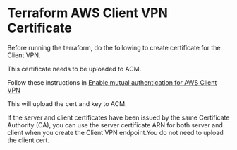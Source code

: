# Terraform AWS Client VPN Certificate

Before running the terraform, do the following to create certificate for the Client VPN. 

This certificate needs to be uploaded to ACM.

Follow these instructions in [Enable mutual authentication for AWS Client VPN](https://docs.aws.amazon.com/vpn/latest/clientvpn-admin/client-auth-mutual-enable.html)

This will upload the cert and key to ACM. 

If the server and client certificates have been issued by the same Certificate Authority (CA), you can use the server certificate ARN for both server and client when you create the Client VPN endpoint.You do not need to upload the client cert.
